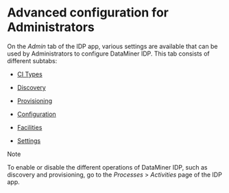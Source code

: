 # Advanced configuration for Administrators

On the *Admin* tab of the IDP app, various settings are available that can be used by Administrators to configure DataMiner IDP. This tab consists of different subtabs:

- [CI Types](CI_Types.md)

- [Discovery](Discovery.md)

- [Provisioning](Provisioning.md)

- [Configuration](Configuration.md)

- [Facilities](Facilities.md)

- [Settings](Settings.md)

> [!NOTE]
> To enable or disable the different operations of DataMiner IDP, such as discovery and provisioning, go to the *Processes* > *Activities* page of the IDP app.
>
